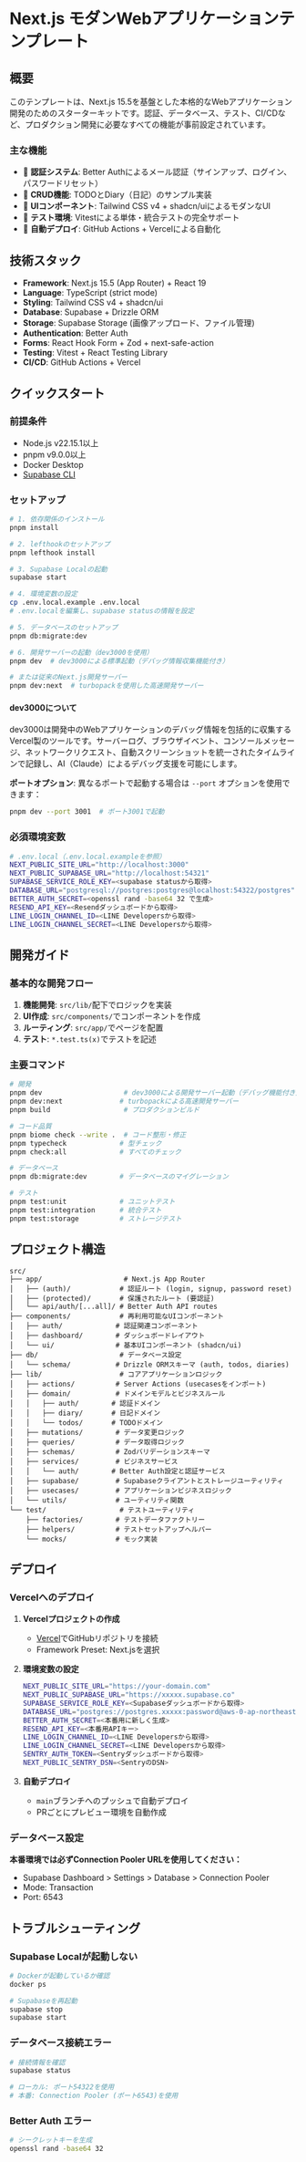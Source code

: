 # Next.js モダンWebアプリケーションテンプレート

## 概要

このテンプレートは、Next.js 15.5を基盤とした本格的なWebアプリケーション開発のためのスターターキットです。認証、データベース、テスト、CI/CDなど、プロダクション開発に必要なすべての機能が事前設定されています。

### 主な機能

- 🔐 **認証システム**: Better Authによるメール認証（サインアップ、ログイン、パスワードリセット）
- 📝 **CRUD機能**: TODOとDiary（日記）のサンプル実装
- 🎨 **UIコンポーネント**: Tailwind CSS v4 + shadcn/uiによるモダンなUI
- 🧪 **テスト環境**: Vitestによる単体・統合テストの完全サポート
- 🚀 **自動デプロイ**: GitHub Actions + Vercelによる自動化

## 技術スタック

- **Framework**: Next.js 15.5 (App Router) + React 19
- **Language**: TypeScript (strict mode)
- **Styling**: Tailwind CSS v4 + shadcn/ui
- **Database**: Supabase + Drizzle ORM
- **Storage**: Supabase Storage (画像アップロード、ファイル管理)
- **Authentication**: Better Auth
- **Forms**: React Hook Form + Zod + next-safe-action
- **Testing**: Vitest + React Testing Library
- **CI/CD**: GitHub Actions + Vercel

## クイックスタート

### 前提条件

- Node.js v22.15.1以上
- pnpm v9.0.0以上
- Docker Desktop
- [Supabase CLI](https://supabase.com/docs/guides/cli)

### セットアップ

```bash
# 1. 依存関係のインストール
pnpm install

# 2. lefthookのセットアップ
pnpm lefthook install

# 3. Supabase Localの起動
supabase start

# 4. 環境変数の設定
cp .env.local.example .env.local
# .env.localを編集し、supabase statusの情報を設定

# 5. データベースのセットアップ
pnpm db:migrate:dev

# 6. 開発サーバーの起動（dev3000を使用）
pnpm dev  # dev3000による標準起動（デバッグ情報収集機能付き）

# または従来のNext.js開発サーバー
pnpm dev:next  # turbopackを使用した高速開発サーバー
```

#### dev3000について

dev3000は開発中のWebアプリケーションのデバッグ情報を包括的に収集するVercel製のツールです。サーバーログ、ブラウザイベント、コンソールメッセージ、ネットワークリクエスト、自動スクリーンショットを統一されたタイムラインで記録し、AI（Claude）によるデバッグ支援を可能にします。

**ポートオプション**: 異なるポートで起動する場合は `--port` オプションを使用できます：

```bash
pnpm dev --port 3001  # ポート3001で起動
```

### 必須環境変数

```bash
# .env.local（.env.local.exampleを参照）
NEXT_PUBLIC_SITE_URL="http://localhost:3000"
NEXT_PUBLIC_SUPABASE_URL="http://localhost:54321"
SUPABASE_SERVICE_ROLE_KEY=<supabase statusから取得>
DATABASE_URL="postgresql://postgres:postgres@localhost:54322/postgres"
BETTER_AUTH_SECRET=<openssl rand -base64 32 で生成>
RESEND_API_KEY=<Resendダッシュボードから取得>
LINE_LOGIN_CHANNEL_ID=<LINE Developersから取得>
LINE_LOGIN_CHANNEL_SECRET=<LINE Developersから取得>
```

## 開発ガイド

### 基本的な開発フロー

1. **機能開発**: `src/lib/`配下でロジックを実装
2. **UI作成**: `src/components/`でコンポーネントを作成
3. **ルーティング**: `src/app/`でページを配置
4. **テスト**: `*.test.ts(x)`でテストを記述

### 主要コマンド

```bash
# 開発
pnpm dev                    # dev3000による開発サーバー起動（デバッグ機能付き）
pnpm dev:next              # turbopackによる高速開発サーバー
pnpm build                  # プロダクションビルド

# コード品質
pnpm biome check --write .  # コード整形・修正
pnpm typecheck             # 型チェック
pnpm check:all             # すべてのチェック

# データベース
pnpm db:migrate:dev        # データベースのマイグレーション

# テスト
pnpm test:unit             # ユニットテスト
pnpm test:integration      # 統合テスト
pnpm test:storage          # ストレージテスト
```

## プロジェクト構造

```
src/
├── app/                    # Next.js App Router
│   ├── (auth)/            # 認証ルート (login, signup, password reset)
│   ├── (protected)/       # 保護されたルート (要認証)
│   └── api/auth/[...all]/ # Better Auth API routes
├── components/            # 再利用可能なUIコンポーネント
│   ├── auth/             # 認証関連コンポーネント
│   ├── dashboard/        # ダッシュボードレイアウト
│   └── ui/               # 基本UIコンポーネント (shadcn/ui)
├── db/                    # データベース設定
│   └── schema/           # Drizzle ORMスキーマ (auth, todos, diaries)
├── lib/                   # コアアプリケーションロジック
│   ├── actions/          # Server Actions (usecasesをインポート)
│   ├── domain/           # ドメインモデルとビジネスルール
│   │   ├── auth/        # 認証ドメイン
│   │   ├── diary/       # 日記ドメイン
│   │   └── todos/       # TODOドメイン
│   ├── mutations/        # データ変更ロジック
│   ├── queries/          # データ取得ロジック
│   ├── schemas/          # Zodバリデーションスキーマ
│   ├── services/         # ビジネスサービス
│   │   └── auth/        # Better Auth設定と認証サービス
│   ├── supabase/         # Supabaseクライアントとストレージユーティリティ
│   ├── usecases/         # アプリケーションビジネスロジック
│   └── utils/            # ユーティリティ関数
└── test/                  # テストユーティリティ
    ├── factories/        # テストデータファクトリー
    ├── helpers/          # テストセットアップヘルパー
    └── mocks/            # モック実装
```

## デプロイ

### Vercelへのデプロイ

1. **Vercelプロジェクトの作成**
   - [Vercel](https://vercel.com)でGitHubリポジトリを接続
   - Framework Preset: Next.jsを選択

2. **環境変数の設定**

   ```bash
   NEXT_PUBLIC_SITE_URL="https://your-domain.com"
   NEXT_PUBLIC_SUPABASE_URL="https://xxxxx.supabase.co"
   SUPABASE_SERVICE_ROLE_KEY=<Supabaseダッシュボードから取得>
   DATABASE_URL="postgres://postgres.xxxxx:password@aws-0-ap-northeast-1.pooler.supabase.com:6543/postgres"
   BETTER_AUTH_SECRET=<本番用に新しく生成>
   RESEND_API_KEY=<本番用APIキー>
   LINE_LOGIN_CHANNEL_ID=<LINE Developersから取得>
   LINE_LOGIN_CHANNEL_SECRET=<LINE Developersから取得>
   SENTRY_AUTH_TOKEN=<Sentryダッシュボードから取得>
   NEXT_PUBLIC_SENTRY_DSN=<SentryのDSN>
   ```

3. **自動デプロイ**
   - `main`ブランチへのプッシュで自動デプロイ
   - PRごとにプレビュー環境を自動作成

### データベース設定

**本番環境では必ずConnection Pooler URLを使用してください：**

- Supabase Dashboard > Settings > Database > Connection Pooler
- Mode: Transaction
- Port: 6543

## トラブルシューティング

### Supabase Localが起動しない

```bash
# Dockerが起動しているか確認
docker ps

# Supabaseを再起動
supabase stop
supabase start
```

### データベース接続エラー

```bash
# 接続情報を確認
supabase status

# ローカル: ポート54322を使用
# 本番: Connection Pooler (ポート6543)を使用
```

### Better Auth エラー

```bash
# シークレットキーを生成
openssl rand -base64 32
```
